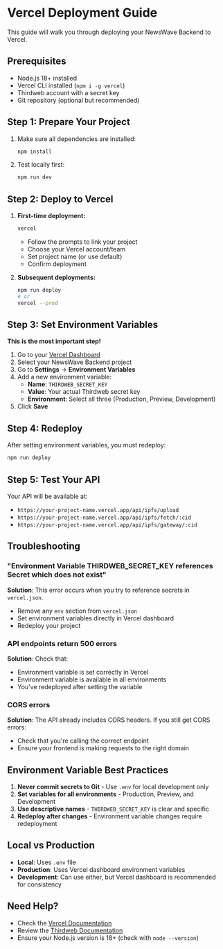# Vercel Deployment Guide

This guide will walk you through deploying your NewsWave Backend to Vercel.

## Prerequisites

- Node.js 18+ installed
- Vercel CLI installed (`npm i -g vercel`)
- Thirdweb account with a secret key
- Git repository (optional but recommended)

## Step 1: Prepare Your Project

1. Make sure all dependencies are installed:
   ```bash
   npm install
   ```

2. Test locally first:
   ```bash
   npm run dev
   ```

## Step 2: Deploy to Vercel

1. **First-time deployment:**
   ```bash
   vercel
   ```
   - Follow the prompts to link your project
   - Choose your Vercel account/team
   - Set project name (or use default)
   - Confirm deployment

2. **Subsequent deployments:**
   ```bash
   npm run deploy
   # or
   vercel --prod
   ```

## Step 3: Set Environment Variables

**This is the most important step!**

1. Go to your [Vercel Dashboard](https://vercel.com/dashboard)
2. Select your NewsWave Backend project
3. Go to **Settings** → **Environment Variables**
4. Add a new environment variable:
   - **Name**: `THIRDWEB_SECRET_KEY`
   - **Value**: Your actual Thirdweb secret key
   - **Environment**: Select all three (Production, Preview, Development)
5. Click **Save**

## Step 4: Redeploy

After setting environment variables, you must redeploy:

```bash
npm run deploy
```

## Step 5: Test Your API

Your API will be available at:
- `https://your-project-name.vercel.app/api/ipfs/upload`
- `https://your-project-name.vercel.app/api/ipfs/fetch/:cid`
- `https://your-project-name.vercel.app/api/ipfs/gateway/:cid`

## Troubleshooting

### "Environment Variable THIRDWEB_SECRET_KEY references Secret which does not exist"

**Solution**: This error occurs when you try to reference secrets in `vercel.json`. 
- Remove any `env` section from `vercel.json`
- Set environment variables directly in Vercel dashboard
- Redeploy your project

### API endpoints return 500 errors

**Solution**: Check that:
- Environment variable is set correctly in Vercel
- Environment variable is available in all environments
- You've redeployed after setting the variable

### CORS errors

**Solution**: The API already includes CORS headers. If you still get CORS errors:
- Check that you're calling the correct endpoint
- Ensure your frontend is making requests to the right domain

## Environment Variable Best Practices

1. **Never commit secrets to Git** - Use `.env` for local development only
2. **Set variables for all environments** - Production, Preview, and Development
3. **Use descriptive names** - `THIRDWEB_SECRET_KEY` is clear and specific
4. **Redeploy after changes** - Environment variable changes require redeployment

## Local vs Production

- **Local**: Uses `.env` file
- **Production**: Uses Vercel dashboard environment variables
- **Development**: Can use either, but Vercel dashboard is recommended for consistency

## Need Help?

- Check the [Vercel Documentation](https://vercel.com/docs)
- Review the [Thirdweb Documentation](https://portal.thirdweb.com/)
- Ensure your Node.js version is 18+ (check with `node --version`)
